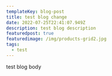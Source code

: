 ```yaml
---
templateKey: blog-post
title: test blog change
date: 2022-07-25T22:41:07.949Z
description: test blog description
featuredpost: true
featuredimage: /img/products-grid2.jpg
tags:
  - test
---
```

test blog body